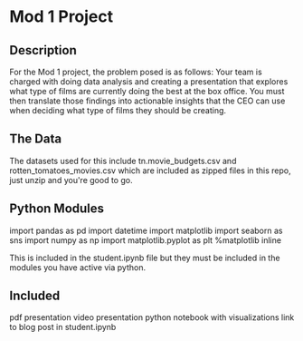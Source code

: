 # Mod 1 Project

## Description

For the Mod 1 project, the problem posed is as follows: Your team is charged with doing data analysis and creating a presentation that explores what type of films are currently doing the best at the box office. You must then translate those findings into actionable insights that the CEO can use when deciding what type of films they should be creating.

## The Data

The datasets used for this include tn.movie_budgets.csv and rotten_tomatoes_movies.csv which are included as zipped files in this repo, just unzip and you're good to go.

## Python Modules

import pandas as pd
import datetime
import matplotlib 
import seaborn as sns
import numpy as np
import matplotlib.pyplot as plt
%matplotlib inline

This is included in the student.ipynb file but they must be included in the modules you have active via python.

## Included
pdf presentation
video presentation
python notebook with visualizations
link to blog post in student.ipynb
